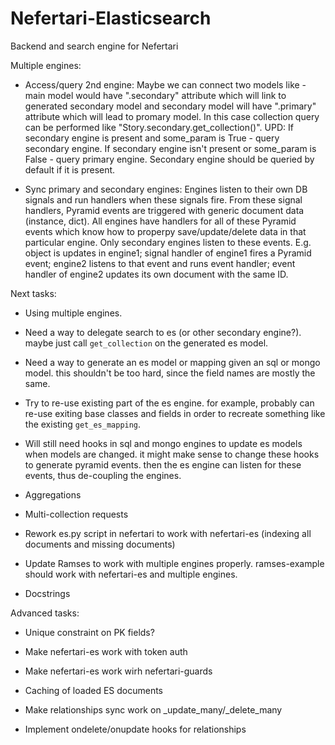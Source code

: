 # Nefertari-Elasticsearch

Backend and search engine for Nefertari


Multiple engines:

- Access/query 2nd engine:
  Maybe we can connect two models like - main model would have ".secondary" attribute which will link to generated secondary model and secondary model will have ".primary" attribute which will lead to promary model. In this case collection query can be performed like "Story.secondary.get_collection()".
  UPD: If secondary engine is present and some_param is True - query secondary engine. If secondary engine isn't present or some_param is False - query primary engine. Secondary engine should be queried by default if it is present.

- Sync primary and secondary engines:
  Engines listen to their own DB signals and run handlers when these signals fire. From these signal handlers, Pyramid events are triggered with generic document data (instance, dict). All engines have handlers for all of these Pyramid events which know how to properpy save/update/delete data in that particular engine. Only secondary engines listen to these events. E.g. object is updates in engine1; signal handler of engine1 fires a Pyramid event; engine2 listens to that event and runs event handler; event handler of engine2 updates its own document with the same ID.


Next tasks:

- Using multiple engines.

- Need a way to delegate search to es (or other secondary
  engine?). maybe just call `get_collection` on the generated es
  model.

- Need a way to generate an es model or mapping given an sql or mongo
  model. this shouldn't be too hard, since the field names are mostly
  the same.

- Try to re-use existing part of the es engine. for example, probably
  can re-use exiting base classes and fields in order to recreate
  something like the existing `get_es_mapping`.

- Will still need hooks in sql and mongo engines to update es models
  when models are changed. it might make sense to change these hooks
  to generate pyramid events. then the es engine can listen for these
  events, thus de-coupling the engines.

- Aggregations

- Multi-collection requests

- Rework es.py script in nefertari to work with nefertari-es (indexing
  all documents and missing documents)

- Update Ramses to work with multiple engines properly. ramses-example
  should work with nefertari-es and multiple engines.

- Docstrings



Advanced tasks:

- Unique constraint on PK fields?

- Make nefertari-es work with token auth

- Make nefertari-es work wirh nefertari-guards

- Caching of loaded ES documents

- Make relationships sync work on _update_many/_delete_many

- Implement ondelete/onupdate hooks for relationships
